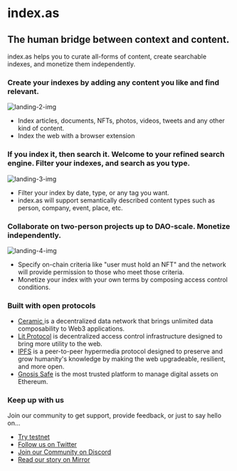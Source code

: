 # index.as

## The human bridge between context and content.

index.as helps you to curate all-forms of content, create searchable indexes, and monetize them independently.

### Create your indexes by adding any content you like and find relevant.

![landing-2-img](https://testnet.index.as/images/landing-2.webp)

- Index articles, documents, NFTs, photos, videos, tweets and any other
  kind of content.
-  Index the web with a browser extension

### If you index it, then search it. Welcome to your refined search engine. Filter your indexes, and search as you type.

![landing-3-img](https://testnet.index.as/images/landing-3.webp)

- Filter your index by date, type, or any tag you want.
- index.as will support semantically described content types such as person, company, event, place, etc.

### Collaborate on two-person projects up to DAO-scale. Monetize independently.

![landing-4-img](https://testnet.index.as/images/landing-4.webp)

- Specify on-chain criteria like "user must hold an NFT" and the network will provide permission to those who meet those criteria.
- Monetize your index with your own terms by composing access control conditions.


### Built with open protocols

- [Ceramic ](https://ceramic.network/) is a decentralized data network that brings unlimited data composability to Web3 applications.
- [Lit Protocol](http://litprotocol.com/) is decentralized access control infrastructure designed to bring more utility to the web.
- [IPFS](https://ipfs.io/) is a peer-to-peer hypermedia protocol designed to preserve and grow humanity's knowledge by making the web upgradeable, resilient, and more open.
- [Gnosis Safe](https://gnosis-safe.io/) is the most trusted platform to manage digital assets on Ethereum.

### Keep up with us
Join our community to get support, provide feedback, or just to say hello on...
- [Try testnet](https://index.as)
- [Follow us on Twitter](https://twitter.com/indexas)
- [Join our Community on Discord](https://discord.gg/55V8wg5k)
- [Read our story on Mirror](https://mirror.xyz/indexas.eth/r8ASALRJ2NK9sTAnIIp4-bTVsd8CaKQoRdRG1TFR3Sc)
